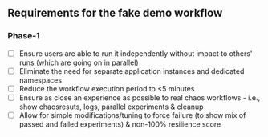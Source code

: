 ## Requirements for the fake demo workflow 

### Phase-1 

- [ ] Ensure users are able to run it independently without impact to others' runs (which are going on in parallel)
- [ ] Eliminate the need for separate application instances and dedicated namespaces
- [ ] Reduce the workflow execution period to <5 minutes
- [ ] Ensure as close an experience as possible to real chaos workflows - i.e., show chaosresuts, logs, parallel experiments & cleanup 
- [ ] Allow for simple modifications/tuning to force failure (to show mix of passed and failed experiments) & non-100% resilience score
